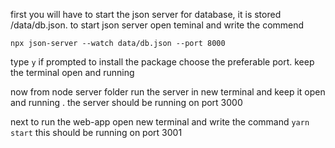 first you will have to start the json server for database,
it is stored /data/db.json.
to start json server open teminal and write the commend

`npx json-server --watch data/db.json --port 8000`

type `y` if prompted to install the package
choose the preferable port.
keep the terminal open and running

now from node server folder run the server in new terminal and keep it open and running . the server should be running on port 3000

next to run the web-app
open new terminal and write the command
`yarn start`
this should be running on port 3001